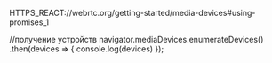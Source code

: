 HTTPS_REACT://webrtc.org/getting-started/media-devices#using-promises_1

//получение устройств
navigator.mediaDevices.enumerateDevices()
  .then(devices => {
    console.log(devices)
  });

